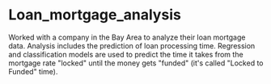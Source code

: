 # Loan_mortgage_analysis
Worked with a company in the Bay Area to analyze their loan mortgage data. Analysis includes the prediction of loan processing time.
Regression and classification models are used to predict the time it takes 
from the mortgage rate "locked" until the money gets "funded" (it's called "Locked to Funded" time).
